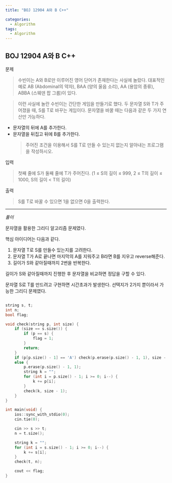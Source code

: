```yaml
---
title: "BOJ 12904 A와 B C++"

categories:
  - Algorithm
tags:
  - Algorithm
---
```


## BOJ 12904 A와 B C++

문제

> 수빈이는 A와 B로만 이루어진 영어 단어가 존재한다는 사실에 놀랐다. 대표적인 예로 AB (Abdominal의 약자), BAA (양의 울음 소리), AA (용암의 종류), ABBA (스웨덴 팝 그룹)이 있다.

> 이런 사실에 놀란 수빈이는 간단한 게임을 만들기로 했다. 두 문자열 S와 T가 주어졌을 때, S를 T로 바꾸는 게임이다. 문자열을 바꿀 때는 다음과 같은 두 가지 연산만 가능하다.

- 문자열의 뒤에 A를 추가한다.
- 문자열을 뒤집고 뒤에 B를 추가한다.
  > 주어진 조건을 이용해서 S를 T로 만들 수 있는지 없는지 알아내는 프로그램을 작성하시오.

입력

> 첫째 줄에 S가 둘째 줄에 T가 주어진다. (1 ≤ S의 길이 ≤ 999, 2 ≤ T의 길이 ≤ 1000, S의 길이 < T의 길이)

출력

> S를 T로 바꿀 수 있으면 1을 없으면 0을 출력한다.

---

_풀이_

문자열을 활용한 그리디 알고리즘 문제였다.

핵심 아이디어는 다음과 같다.

1. 문자열 T로 S를 만들수 있는지를 고려한다.
2. 문자열 T가 A로 끝나면 마지막의 A를 지워주고 B라면 B를 지우고 reverse해준다.
3. 길이가 S와 같아질때까지 2번을 반복한다.

길이가 S와 같아질때까지 진행한 후 문자열을 비교하면 정답을 구할 수 있다.

문자열 S로 T를 만드려고 구현하면 시간초과가 발생한다.
선택지가 2가지 뿐이라서 가능한 그리디 문제였다.

```c++

string s, t;
int n;
bool flag;

void check(string p, int size) {
    if (size == s.size()) {
        if (p == s) {
            flag = 1;
        }
        return;
    }
    if (p[p.size() - 1] == 'A') check(p.erase(p.size() - 1, 1), size - 1);
    else {
        p.erase(p.size() - 1, 1);
        string k = "";
        for (int i = p.size() - 1; i >= 0; i--) {
            k += p[i];
        }
        check(k, size - 1);
    }
}

int main(void) {
    ios::sync_with_stdio(0);
    cin.tie(0);

    cin >> s >> t;
    n = t.size();

    string k = "";
    for (int i = s.size() - 1; i >= 0; i--) {
        k += s[i];
    }
    check(t, n);

    cout << flag;
}

```

